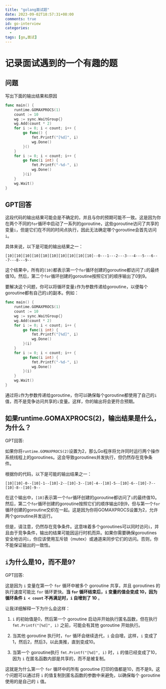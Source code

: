 ```yaml
---
title: "golang面试题"
date: 2023-09-02T18:57:31+08:00
comments: true
id: go-interview
categories:
  - 
tags: [go,面试]
---
```


# 记录面试遇到的一个有趣的题

## 问题
写出下面的输出结果和原因
```go
func main() {
	runtime.GOMAXPROCS(1)
	count := 10
	wg := sync.WaitGroup{}
	wg.Add(count * 2)
	for i := 0; i < count; i++ {
		go func() {
			fmt.Printf("[%d]", i)
			wg.Done()
		}()
	}
	for i := 0; i < count; i++ {
		go func(i int) {
			fmt.Printf("-%d-", i)
			wg.Done()
		}(i)
	}
	wg.Wait()
}
```

## GPT回答
这段代码的输出结果可能会是不确定的，并且与你的预期可能不一致。这是因为你在两个不同的`for`循环中启动了一系列的goroutine，这些goroutine访问了共享的变量`i`，但是它们在不同的时间点执行，因此无法确定哪个goroutine会首先访问`i`。

具体来说，以下是可能的输出结果之一：

```
[10][10][10][10][10][10][10][10][10][10]--0---1---2---3---4---5---6---7---8---9--
```

这个结果中，所有的`[10]`都表示第一个`for`循环创建的goroutine都访问了`i`的最终值10。然后，第二个`for`循环创建的goroutine按照它们的顺序输出了0到9。

要解决这个问题，你可以将循环变量`i`作为参数传递给goroutine，以便每个goroutine都有自己的`i`的副本。例如：

```go
func main() {
    runtime.GOMAXPROCS(1)
    count := 10
    wg := sync.WaitGroup{}
    wg.Add(count * 2)
    for i := 0; i < count; i++ {
        go func(i int) {
            fmt.Printf("[%d]", i)
            wg.Done()
        }(i)
    }
    for i := 0; i < count; i++ {
        go func(i int) {
            fmt.Printf("-%d-", i)
            wg.Done()
        }(i)
    }
    wg.Wait()
}
```

通过将`i`作为参数传递给goroutine，你可以确保每个goroutine都使用了自己的`i`值，而不是竞争访问共享的`i`变量。这样，你的输出将会更符合预期。

## 如果runtime.GOMAXPROCS(2)，输出结果是什么，为什么？
GPT回答: 

如果你将`runtime.GOMAXPROCS(2)`设置为2，那么Go程序将允许同时运行两个操作系统线程上的goroutines。这会导致goroutines并发执行，但仍然存在竞争条件。

根据你的代码，以下是可能的输出结果之一：

```
[10][10]-0--[10]-1--[10]-2--[10]-3--[10]-4--[10]-5--[10]-6--[10]-7--[10]-8--[10]-9--
```

在这个输出中，`[10]`表示第一个`for`循环创建的goroutine都访问了`i`的最终值10。然后，第二个`for`循环创建的goroutine按照它们的顺序输出0到9，但与第一个`for`循环创建的goroutine交织在一起。这是因为你将GOMAXPROCS设置为2，允许两个goroutine并发运行。

但是，请注意，仍然存在竞争条件。这意味着多个goroutines可以同时访问`i`，并且由于竞争条件，输出的结果可能因运行时机而异。如果你需要确保goroutines安全地访问`i`，你应该使用互斥锁（mutex）或通道来同步它们的访问。否则，你不能保证输出的一致性。

## `i`为什么是10，而不是9?
GPT回答:

这是因为 `i` 变量在第一个 `for` 循环中被多个 goroutine 共享，并且 goroutines 的执行速度可能比 `for` 循环更快。**当 `for` 循环结束后，`i` 变量的值会变成 10，因为循环条件 `i < count` 不再满足时，`i` 自增到了 10** 。

让我详细解释一下为什么会这样：

1. `i` 的初始值是0，然后第一个 goroutine 启动并开始执行匿名函数，但在执行 `fmt.Printf("[%d]", i)` 之前，可能会有其他 goroutine 开始执行。

2. 当其他 goroutine 执行时，`for` 循环会继续迭代，`i` 会自增。这样，`i` 变成了1，然后2，然后3，以此类推，直到变成10。

3. 当第一个 goroutine执行 `fmt.Printf("[%d]", i)` 时，`i` 的值已经变成了10，因为 `i` 在匿名函数内部是共享的，而不是被复制。

这就是为什么第一个 `for` 循环中的所有 goroutine 打印的值都是10，而不是9。这个问题可以通过将 `i` 的值复制到匿名函数的参数中来避免，以确保每个 goroutine 使用的是自己的 `i` 值。